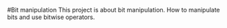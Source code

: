 #Bit manipulation
This project is about bit manipulation.
How to manipulate bits and use bitwise operators.